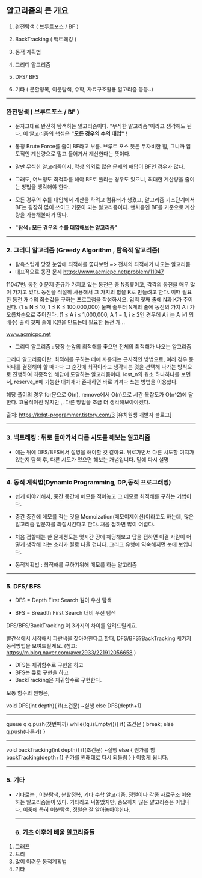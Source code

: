 ## 알고리즘의 큰 개요

1. 완전탐색 ( 브루트포스 / BF )

2. BackTracking ( 백트래킹 )

3. 동적 계획법 

4. 그리디 알고리즘

5. DFS/ BFS 

6. 기타 ( 분할정복, 이분탐색, 수학, 자료구조활용 알고리즘 등등..)

---------------------------------------------------------

### 완전탐색 ( 브루트포스 / BF )
- 문자그대로 완전히 탐색하는 알고리즘이다. "무식한 알고리즘"이라고 생각해도 된다. 
이 알고리즘의 핵심은 **"모든 경우의 수의 대입"** !

- 통칭 Brute Force를 줄여 BF라고 부름. 브루트 포스 뜻은 무자비한 힘, 그니까 압도적인 계산량으로 밀고 들어가서 계산한다는 뜻이다. 

- 말만 무식한 알고리즘이지, 막상 의외로 많은 문제의 해답이 BF인 경우가 많다. 
- 그래도, 어느정도 최적화를 해야 BF로 풀리는 경우도 있으니, 최대한 계산량을 줄이는 방법을 생각해야 한다.

- 모든 경우의 수를 대입해서 계산을 하려고 컴퓨터가 생겼고, 알고리즘 기초단계에서 BF는 굉장히 많이 쓰이고 기준이 되는 알고리즘이다. 맨처음엔 BF를 기준으로 계산량을 가늠해볼때가 많다.

- **"탐색 : 모든 경우의 수를 대입해보는 알고리즘"**

-----------------------------------------------
### 2. 그리디 알고리즘 (Greedy Algorithm , 탐욕적 알고리즘)

- 탐욕스럽게 당장 눈앞에 최적해를 쫓다보면 ~> 전체의 최적해가 나오는 알고리즘
- 대표적으로 동전 문제 https://www.acmicpc.net/problem/11047


11047번: 동전 0
문제 준규가 가지고 있는 동전은 총 N종류이고, 각각의 동전을 매우 많이 가지고 있다. 동전을 적절히 사용해서 그 가치의 합을 K로 만들려고 한다. 이때 필요한 동전 개수의 최솟값을 구하는 프로그램을 작성하시오. 입력 첫째 줄에 N과 K가 주어진다. (1 ≤ N ≤ 10, 1 ≤ K ≤ 100,000,000) 둘째 줄부터 N개의 줄에 동전의 가치 A i 가 오름차순으로 주어진다. (1 ≤ A i ≤ 1,000,000, A 1 = 1, i ≥ 2인 경우에 A i 는 A i-1 의 배수) 출력 첫째 줄에 K원을 만드는데 필요한 동전 개...

www.acmicpc.net

- 그리디 알고리즘 : 당장 눈앞의 최적해를 좇으면 전체의 최적해가 나오는  알고리즘

그리디 알고리즘이란, 최적해를 구하는 데에 사용되는 근사적인 방법으로, 여러 경우 중 하나를 결정해야 할 때마다 그 순간에 최적이라고 생각되는 것을 선택해 나가는 방식으로 진행하여 최종적인 해답에 도달하는 알고리즘이다. lost_n의 원소 하나하나를 보면서, reserve_n에 가능한 대체재가 존재하면 바로 가져다 쓰는 방법을 이용했다.

해당 풀이의 경우 for문으로 O(n), remove에서 O(n)으로 시간 복잡도가 O(n^2)에 달한다. 효율적이진 않지만 ,, 다른 방법을 조금 더 생각해보아야겠다.



출처: https://kdgt-programmer.tistory.com/3 [유치원생 개발자 블로그]

-------------------------------------
### 3. 백트래킹 : 뒤로 돌아가서 다른 시도를 해보는 알고리즘

- 얘는 뒤에 DFS/BFS에서 설명을 해야할 것 같아요. 뒤로가면서 다른 시도할 여지가 있는지 탐색 후, 다른 시도가 있으면 해보는 개념입니다. 밑에 다시 설명

-----------------------------------------
### 4. 동적 계획법(Dynamic Programming, DP,동적 프로그래밍)

- 쉽게 이야기해서, 중간 중간에 메모를 적어놓고 그 메모로 최적해를 구하는 기법이다.
- 중간 중간에 메모를 적는 것을 Memoization(메모이제이션)이라고도 하는데, 많은 알고리즘 입문자를 좌절시킨다고 한다. 처음 접하면 많이 어렵다.
- 처음 접할때는 한 문제정도는 몇시간 땅에 헤딩해보고 답을 접하면 이걸 사람이 어떻게 생각해 라는 소리가 절로 나올 겁니다. 그리고 유형에 익숙해지면 눈에 보입니다. 

- 동적계획법 : 최적해를 구하기위해  메모를 하는 알고리즘

-----------------------------------------
### 5. DFS/ BFS 
- DFS = Depth First Search 깊이 우선 탐색

- BFS = Breadth First Search 너비 우선 탐색

DFS/BFS/BackTracking 이 3가지의 차이를 알려드릴게요.

빨간색에서 시작해서 파란색을 찾아야한다고 할때, DFS/BFS?BackTracking 세가지 동작방법을 보여드릴게요. (참고: https://m.blog.naver.com/aver2933/221912056658 )


- DFS는 재귀함수로 구현을 하고
- BFS는 큐로 구현을 하고
- BackTracking은 재귀함수로 구현한다.


보통 함수의 원형은,

void DFS(int depth){
      if(조건문) ~실행
      else DFS(depth+1)

------

queue<E> q
q.push(첫번째꺼)
while(!q.isEmpty()){
      if( 조건문 ) break;
      else q.push(다른거)
}

-----

void backTracking(int depth){
       if(조건문) ~실행
       else {
            뭔가를 함
            backTracking(depth+1) 
            뭔가를 원래대로 다시 되돌림
       }
}
이렇게 됩니다.

-----------------------------------------------------

### 5. 기타

- 기타로는 , 이분탐색, 분할정복, 기타 수학 알고리즘, 정렬이나 각종 자료구조 이용하는 알고리즘들이 있다. 기타라고 써놓았지만, 중요하지 않은 알고리즘은 아닙니다. 이중에 특히 이분탐색,
정렬은 잘 알아놓아야한다.

  -------------------------------------------------
  
  ### 6. 기초 이후에 배울 알고리즘들

1. 그래프
2. 트리
3. 많이 어려운 동적계획법
4. 기타
